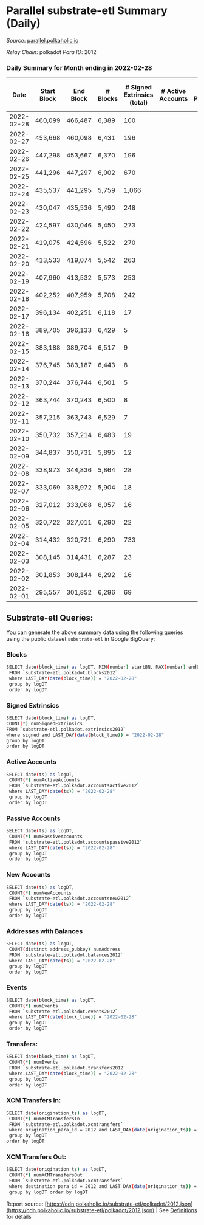 # Parallel substrate-etl Summary (Daily)

_Source_: [parallel.polkaholic.io](https://parallel.polkaholic.io)

*Relay Chain*: polkadot
*Para ID*: 2012



### Daily Summary for Month ending in 2022-02-28


| Date | Start Block | End Block | # Blocks | # Signed Extrinsics (total) | # Active Accounts | # Passive | # New | # Addresses with Balances | # Events | # Transfers | # XCM Transfers In | # XCM Transfers Out | Issues | 
| ---- | ----------- | --------- | -------- | --------------------------- | ----------------- | --------- | ----- | ------------------------- | -------- | ----------- | ------------------ | ------------------- | ------ |
| 2022-02-28 | 460,099 | 466,487 | 6,389 | 100 |  |  |  | 34,447 | 13,183 |   |   |   |  |
| 2022-02-27 | 453,668 | 460,098 | 6,431 | 196 |  |  |  | 34,447 | 13,643 | 1 ($0.76) |   |   |  |
| 2022-02-26 | 447,298 | 453,667 | 6,370 | 196 |  |  |  | 34,446 | 13,523 |   |   |   |  |
| 2022-02-25 | 441,296 | 447,297 | 6,002 | 670 |  |  |  | 34,446 | 28,887 |   |   |   |  |
| 2022-02-24 | 435,537 | 441,295 | 5,759 | 1,066 |  |  |  | 32,761 | 36,979 | 1 ($1.34) |   |   |  |
| 2022-02-23 | 430,047 | 435,536 | 5,490 | 248 |  |  |  | 29,733 | 11,974 |   |   |   |  |
| 2022-02-22 | 424,597 | 430,046 | 5,450 | 273 |  |  |  | 29,733 | 11,987 |   |   |   |  |
| 2022-02-21 | 419,075 | 424,596 | 5,522 | 270 |  |  |  | 29,733 | 12,126 |   |   |   |  |
| 2022-02-20 | 413,533 | 419,074 | 5,542 | 263 |  |  |  | 29,733 | 12,139 |   |   |   |  |
| 2022-02-19 | 407,960 | 413,532 | 5,573 | 253 |  |  |  | 29,733 | 12,155 |   |   |   |  |
| 2022-02-18 | 402,252 | 407,959 | 5,708 | 242 |  |  |  | 29,733 | 12,389 |   |   |   |  |
| 2022-02-17 | 396,134 | 402,251 | 6,118 | 17 |  |  |  | 29,733 | 12,299 |   |   |   |  |
| 2022-02-16 | 389,705 | 396,133 | 6,429 | 5 |  |  |  | 29,733 | 12,882 |   |   |   |  |
| 2022-02-15 | 383,188 | 389,704 | 6,517 | 9 |  |  |  | 29,733 | 13,075 |   |   |   |  |
| 2022-02-14 | 376,745 | 383,187 | 6,443 | 8 |  |  |  | 29,733 | 12,922 |   |   |   |  |
| 2022-02-13 | 370,244 | 376,744 | 6,501 | 5 |  |  |  | 29,733 | 13,028 |   |   |   |  |
| 2022-02-12 | 363,744 | 370,243 | 6,500 | 8 |  |  |  | 29,733 | 13,037 |   |   |   |  |
| 2022-02-11 | 357,215 | 363,743 | 6,529 | 7 |  |  |  | 29,733 | 13,092 |   |   |   |  |
| 2022-02-10 | 350,732 | 357,214 | 6,483 | 19 |  |  |  |  | 13,042 |   |   |   |  |
| 2022-02-09 | 344,837 | 350,731 | 5,895 | 12 |  |  |  | 29,733 | 11,840 |   |   |   |  |
| 2022-02-08 | 338,973 | 344,836 | 5,864 | 28 |  |  |  | 29,733 | 11,835 |   |   |   |  |
| 2022-02-07 | 333,069 | 338,972 | 5,904 | 18 |  |  |  | 29,733 | 11,882 |   |   |   |  |
| 2022-02-06 | 327,012 | 333,068 | 6,057 | 16 |  |  |  | 29,733 | 12,173 |   |   |   |  |
| 2022-02-05 | 320,722 | 327,011 | 6,290 | 22 |  |  |  | 29,733 | 12,660 |   |   |   |  |
| 2022-02-04 | 314,432 | 320,721 | 6,290 | 733 |  |  |  | 29,733 | 89,619 | 14,323 ($1,365,753.86) |   |   |  |
| 2022-02-03 | 308,145 | 314,431 | 6,287 | 23 |  |  |  | 29,475 | 12,663 | 1 ($1,407,313.06) |   |   |  |
| 2022-02-02 | 301,853 | 308,144 | 6,292 | 16 |  |  |  | 29,475 | 12,644 |   |   |   |  |
| 2022-02-01 | 295,557 | 301,852 | 6,296 | 69 |  |  |  |  | 12,848 | 15 ($370,535.85) |   |   |  |

## Substrate-etl Queries:
You can generate the above summary data using the following queries using the public dataset `substrate-etl` in Google BigQuery:

### Blocks
```bash
SELECT date(block_time) as logDT, MIN(number) startBN, MAX(number) endBN, COUNT(*) numBlocks 
 FROM `substrate-etl.polkadot.blocks2012`  
 where LAST_DAY(date(block_time)) = "2022-02-28" 
 group by logDT 
 order by logDT
```

### Signed Extrinsics
```bash
SELECT date(block_time) as logDT, 
COUNT(*) numSignedExtrinsics 
FROM `substrate-etl.polkadot.extrinsics2012`  
where signed and LAST_DAY(date(block_time)) = "2022-02-28" 
group by logDT 
order by logDT
```

### Active Accounts
```bash
SELECT date(ts) as logDT, 
 COUNT(*) numActiveAccounts 
 FROM `substrate-etl.polkadot.accountsactive2012` 
 where LAST_DAY(date(ts)) = "2022-02-28" 
 group by logDT 
 order by logDT
```

### Passive Accounts
```bash
SELECT date(ts) as logDT, 
 COUNT(*) numPassiveAccounts 
 FROM `substrate-etl.polkadot.accountspassive2012` 
 where LAST_DAY(date(ts)) = "2022-02-28" 
 group by logDT 
 order by logDT
```

### New Accounts
```bash
SELECT date(ts) as logDT, 
 COUNT(*) numNewAccounts 
 FROM `substrate-etl.polkadot.accountsnew2012` 
 where LAST_DAY(date(ts)) = "2022-02-28" 
 group by logDT
 order by logDT
```

### Addresses with Balances
```bash
SELECT date(ts) as logDT,
 COUNT(distinct address_pubkey) numAddress 
 FROM `substrate-etl.polkadot.balances2012` 
 where LAST_DAY(date(ts)) = "2022-02-28" 
 group by logDT 
 order by logDT
```

### Events
```bash
SELECT date(block_time) as logDT, 
 COUNT(*) numEvents 
 FROM `substrate-etl.polkadot.events2012` 
 where LAST_DAY(date(block_time)) = "2022-02-28" 
 group by logDT 
 order by logDT
```

### Transfers:
```bash
SELECT date(block_time) as logDT, 
 COUNT(*) numEvents 
 FROM `substrate-etl.polkadot.transfers2012` 
 where LAST_DAY(date(block_time)) = "2022-02-28" 
 group by logDT 
 order by logDT
```

### XCM Transfers In:
```bash
SELECT date(origination_ts) as logDT, 
 COUNT(*) numXCMTransfersIn 
 FROM `substrate-etl.polkadot.xcmtransfers` 
 where origination_para_id = 2012 and LAST_DAY(date(origination_ts)) = "2022-02-28" 
 group by logDT 
order by logDT
```

### XCM Transfers Out:
```bash
SELECT date(origination_ts) as logDT, 
 COUNT(*) numXCMTransfersOut 
 FROM `substrate-etl.polkadot.xcmtransfers` 
 where destination_para_id = 2012 and LAST_DAY(date(origination_ts)) = "2022-02-28" 
 group by logDT order by logDT
```


Report source: [https://cdn.polkaholic.io/substrate-etl/polkadot/2012.json](https://cdn.polkaholic.io/substrate-etl/polkadot/2012.json) | See [Definitions](/DEFINITIONS.md) for details
